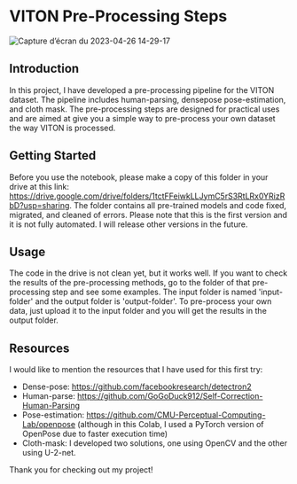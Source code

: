 # VITON Pre-Processing Steps
![Capture d’écran du 2023-04-26 14-29-17](https://user-images.githubusercontent.com/78423450/234591196-f71c3de4-b632-4450-9562-66f717470779.png)


## Introduction

In this project, I have developed a pre-processing pipeline for the VITON dataset. The pipeline includes human-parsing, densepose pose-estimation, and cloth mask. The pre-processing steps are designed for practical uses and are aimed at give you a simple way to pre-process your own dataset the way VITON is processed.

## Getting Started

Before you use the notebook, please make a copy of this folder in your drive at this link: https://drive.google.com/drive/folders/1tctFFeiwkLLJymC5rS3RtLRx0YRizRbD?usp=sharing. The folder contains all pre-trained models and code fixed, migrated, and cleaned of errors. Please note that this is the first version and it is not fully automated. I will release other versions in the future.

## Usage

The code in the drive is not clean yet, but it works well. If you want to check the results of the pre-processing methods, go to the folder of that pre-processing step and see some examples. The input folder is named 'input-folder' and the output folder is 'output-folder'. To pre-process your own data, just upload it to the input folder and you will get the results in the output folder.

## Resources

I would like to mention the resources that I have used for this first try:

- Dense-pose: https://github.com/facebookresearch/detectron2
- Human-parse: https://github.com/GoGoDuck912/Self-Correction-Human-Parsing
- Pose-estimation: https://github.com/CMU-Perceptual-Computing-Lab/openpose (although in this Colab, I used a PyTorch version of OpenPose due to faster execution time)
- Cloth-mask: I developed two solutions, one using OpenCV and the other using U-2-net.

Thank you for checking out my project!

